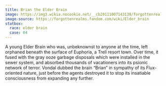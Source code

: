 ```yaml
---
title: Brian the Elder Brain
image: https://img3.wikia.nocookie.net/__cb20111007143138/forgottenrealms/images/a/a5/Tn_52059_CN_jpg.jpg
image-source: https://forgottenrealms.fandom.com/wiki/Elder_brain
statbox:
  race: elder brain
  case: 04
---
```

A young Elder Brain who was, unbeknownst to anyone at the time, left orphaned beneath the surface of Euphoria, a Trell resort town. Over time, it fused with the gray ooze garbage disposals which were installed in the sewer system, and absorbed thousands of vacationers into its psionic network of terror. Vondal dubbed the brain “Brian” in sympathy of its Flux-oriented nature, just before the agents destroyed it to stop its insatiable consciousness from expanding any further.
